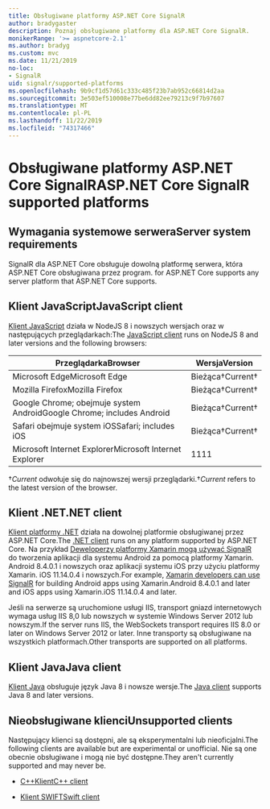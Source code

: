 ```yaml
---
title: Obsługiwane platformy ASP.NET Core SignalR
author: bradygaster
description: Poznaj obsługiwane platformy dla ASP.NET Core SignalR.
monikerRange: '>= aspnetcore-2.1'
ms.author: bradyg
ms.custom: mvc
ms.date: 11/21/2019
no-loc:
- SignalR
uid: signalr/supported-platforms
ms.openlocfilehash: 9b9cf1d57d61c333c485f23b7ab952c66814d2aa
ms.sourcegitcommit: 3e503ef510008e77be6dd82ee79213c9f7b97607
ms.translationtype: MT
ms.contentlocale: pl-PL
ms.lasthandoff: 11/22/2019
ms.locfileid: "74317466"
---
```

# <a name="aspnet-core-opno-locsignalr-supported-platforms"></a><span data-ttu-id="7c389-103">Obsługiwane platformy ASP.NET Core SignalR</span><span class="sxs-lookup"><span data-stu-id="7c389-103">ASP.NET Core SignalR supported platforms</span></span>

## <a name="server-system-requirements"></a><span data-ttu-id="7c389-104">Wymagania systemowe serwera</span><span class="sxs-lookup"><span data-stu-id="7c389-104">Server system requirements</span></span>

SignalR<span data-ttu-id="7c389-105"> dla ASP.NET Core obsługuje dowolną platformę serwera, która ASP.NET Core obsługiwana przez program.</span><span class="sxs-lookup"><span data-stu-id="7c389-105"> for ASP.NET Core supports any server platform that ASP.NET Core supports.</span></span>

## <a name="javascript-client"></a><span data-ttu-id="7c389-106">Klient JavaScript</span><span class="sxs-lookup"><span data-stu-id="7c389-106">JavaScript client</span></span>

<span data-ttu-id="7c389-107">[Klient JavaScript](xref:signalr/javascript-client) działa w NodeJS 8 i nowszych wersjach oraz w następujących przeglądarkach:</span><span class="sxs-lookup"><span data-stu-id="7c389-107">The [JavaScript client](xref:signalr/javascript-client) runs on NodeJS 8 and later versions and the following browsers:</span></span>

| <span data-ttu-id="7c389-108">Przeglądarka</span><span class="sxs-lookup"><span data-stu-id="7c389-108">Browser</span></span>                         | <span data-ttu-id="7c389-109">Wersja</span><span class="sxs-lookup"><span data-stu-id="7c389-109">Version</span></span>         |
| ------------------------------- | --------------- |
| <span data-ttu-id="7c389-110">Microsoft Edge</span><span class="sxs-lookup"><span data-stu-id="7c389-110">Microsoft Edge</span></span>                  | <span data-ttu-id="7c389-111">Bieżąca&dagger;</span><span class="sxs-lookup"><span data-stu-id="7c389-111">Current&dagger;</span></span> |
| <span data-ttu-id="7c389-112">Mozilla Firefox</span><span class="sxs-lookup"><span data-stu-id="7c389-112">Mozilla Firefox</span></span>                 | <span data-ttu-id="7c389-113">Bieżąca&dagger;</span><span class="sxs-lookup"><span data-stu-id="7c389-113">Current&dagger;</span></span> |
| <span data-ttu-id="7c389-114">Google Chrome; obejmuje system Android</span><span class="sxs-lookup"><span data-stu-id="7c389-114">Google Chrome; includes Android</span></span> | <span data-ttu-id="7c389-115">Bieżąca&dagger;</span><span class="sxs-lookup"><span data-stu-id="7c389-115">Current&dagger;</span></span> |
| <span data-ttu-id="7c389-116">Safari obejmuje system iOS</span><span class="sxs-lookup"><span data-stu-id="7c389-116">Safari; includes iOS</span></span>            | <span data-ttu-id="7c389-117">Bieżąca&dagger;</span><span class="sxs-lookup"><span data-stu-id="7c389-117">Current&dagger;</span></span> |
| <span data-ttu-id="7c389-118">Microsoft Internet Explorer</span><span class="sxs-lookup"><span data-stu-id="7c389-118">Microsoft Internet Explorer</span></span>     | <span data-ttu-id="7c389-119">11</span><span class="sxs-lookup"><span data-stu-id="7c389-119">11</span></span>              |

<span data-ttu-id="7c389-120">&dagger;*Current* odwołuje się do najnowszej wersji przeglądarki.</span><span class="sxs-lookup"><span data-stu-id="7c389-120">&dagger;*Current* refers to the latest version of the browser.</span></span>

## <a name="net-client"></a><span data-ttu-id="7c389-121">Klient .NET</span><span class="sxs-lookup"><span data-stu-id="7c389-121">.NET client</span></span>

<span data-ttu-id="7c389-122">[Klient platformy .NET](xref:signalr/dotnet-client) działa na dowolnej platformie obsługiwanej przez ASP.NET Core.</span><span class="sxs-lookup"><span data-stu-id="7c389-122">The [.NET client](xref:signalr/dotnet-client) runs on any platform supported by ASP.NET Core.</span></span> <span data-ttu-id="7c389-123">Na przykład [Deweloperzy platformy Xamarin mogą używać SignalR](https://github.com/aspnet/Announcements/issues/305) do tworzenia aplikacji dla systemu Android za pomocą platformy Xamarin. Android 8.4.0.1 i nowszych oraz aplikacji systemu iOS przy użyciu platformy Xamarin. iOS 11.14.0.4 i nowszych.</span><span class="sxs-lookup"><span data-stu-id="7c389-123">For example, [Xamarin developers can use SignalR](https://github.com/aspnet/Announcements/issues/305) for building Android apps using Xamarin.Android 8.4.0.1 and later and iOS apps using Xamarin.iOS 11.14.0.4 and later.</span></span>

<span data-ttu-id="7c389-124">Jeśli na serwerze są uruchomione usługi IIS, transport gniazd internetowych wymaga usług IIS 8,0 lub nowszych w systemie Windows Server 2012 lub nowszym.</span><span class="sxs-lookup"><span data-stu-id="7c389-124">If the server runs IIS, the WebSockets transport requires IIS 8.0 or later on Windows Server 2012 or later.</span></span> <span data-ttu-id="7c389-125">Inne transporty są obsługiwane na wszystkich platformach.</span><span class="sxs-lookup"><span data-stu-id="7c389-125">Other transports are supported on all platforms.</span></span>

## <a name="java-client"></a><span data-ttu-id="7c389-126">Klient Java</span><span class="sxs-lookup"><span data-stu-id="7c389-126">Java client</span></span>

<span data-ttu-id="7c389-127">[Klient Java](xref:signalr/java-client) obsługuje język Java 8 i nowsze wersje.</span><span class="sxs-lookup"><span data-stu-id="7c389-127">The [Java client](xref:signalr/java-client) supports Java 8 and later versions.</span></span>

## <a name="unsupported-clients"></a><span data-ttu-id="7c389-128">Nieobsługiwane klienci</span><span class="sxs-lookup"><span data-stu-id="7c389-128">Unsupported clients</span></span>

<span data-ttu-id="7c389-129">Następujący klienci są dostępni, ale są eksperymentalni lub nieoficjalni.</span><span class="sxs-lookup"><span data-stu-id="7c389-129">The following clients are available but are experimental or unofficial.</span></span> <span data-ttu-id="7c389-130">Nie są one obecnie obsługiwane i mogą nie być dostępne.</span><span class="sxs-lookup"><span data-stu-id="7c389-130">They aren't currently supported and may never be.</span></span>

* <span data-ttu-id="7c389-131">[C++Klient](https://github.com/aspnet/SignalR/tree/master/clients/cpp)</span><span class="sxs-lookup"><span data-stu-id="7c389-131">[C++ client](https://github.com/aspnet/SignalR/tree/master/clients/cpp)</span></span>

* <span data-ttu-id="7c389-132">[Klient SWIFT](https://github.com/moozzyk/SignalR-Client-Swift)</span><span class="sxs-lookup"><span data-stu-id="7c389-132">[Swift client](https://github.com/moozzyk/SignalR-Client-Swift)</span></span>
